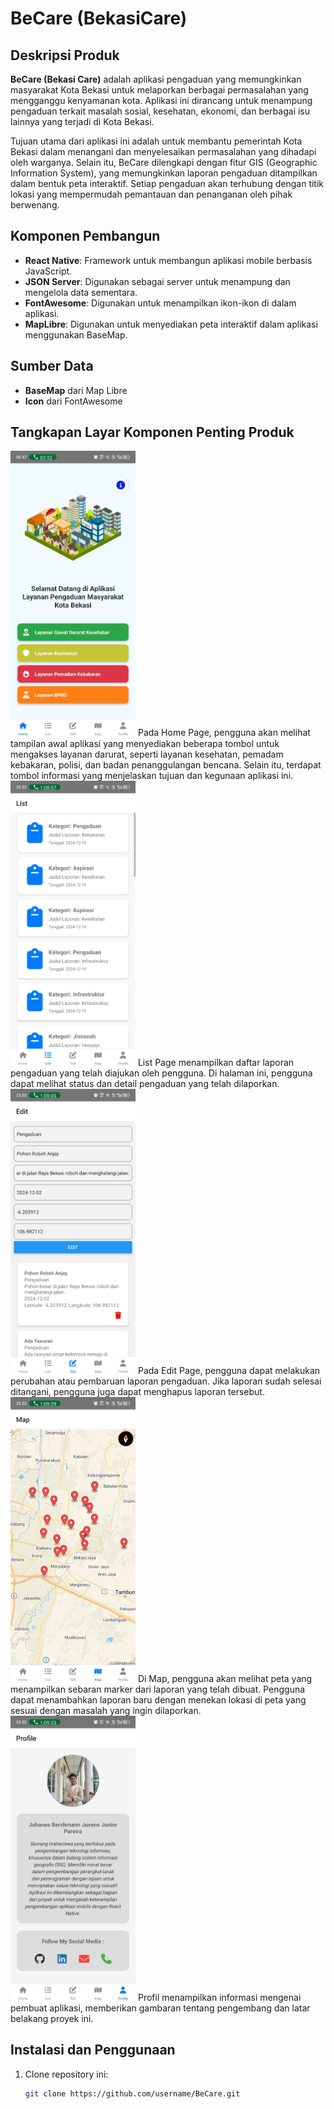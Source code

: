 # BeCare (BekasiCare)

## Deskripsi Produk
**BeCare (Bekasi Care)** adalah aplikasi pengaduan yang memungkinkan masyarakat Kota Bekasi untuk melaporkan berbagai permasalahan yang mengganggu kenyamanan kota. Aplikasi ini dirancang untuk menampung pengaduan terkait masalah sosial, kesehatan, ekonomi, dan berbagai isu lainnya yang terjadi di Kota Bekasi. 

Tujuan utama dari aplikasi ini adalah untuk membantu pemerintah Kota Bekasi dalam menangani dan menyelesaikan permasalahan yang dihadapi oleh warganya. Selain itu, BeCare dilengkapi dengan fitur GIS (Geographic Information System), yang memungkinkan laporan pengaduan ditampilkan dalam bentuk peta interaktif. Setiap pengaduan akan terhubung dengan titik lokasi yang mempermudah pemantauan dan penanganan oleh pihak berwenang.

## Komponen Pembangun
- **React Native**: Framework untuk membangun aplikasi mobile berbasis JavaScript.
- **JSON Server**: Digunakan sebagai server untuk menampung dan mengelola data sementara.
- **FontAwesome**: Digunakan untuk menampilkan ikon-ikon di dalam aplikasi.
- **MapLibre**: Digunakan untuk menyediakan peta interaktif dalam aplikasi menggunakan BaseMap.

## Sumber Data
- **BaseMap** dari Map Libre
- **Icon** dari FontAwesome

## Tangkapan Layar Komponen Penting Produk
<img src="./assets/6.jpg" width="200px" alt="Home Page"> 
Pada Home Page, pengguna akan melihat tampilan awal aplikasi yang menyediakan beberapa tombol untuk mengakses layanan darurat, seperti layanan kesehatan, pemadam kebakaran, polisi, dan badan penanggulangan bencana. Selain itu, terdapat tombol informasi yang menjelaskan tujuan dan kegunaan aplikasi ini.
<img src="./assets/4.jpg" width="200px" alt="List Page"> 
List Page menampilkan daftar laporan pengaduan yang telah diajukan oleh pengguna. Di halaman ini, pengguna dapat melihat status dan detail pengaduan yang telah dilaporkan.
<img src="./assets/3.jpg" width="200px" alt="Edit Page"> 
Pada Edit Page, pengguna dapat melakukan perubahan atau pembaruan laporan pengaduan. Jika laporan sudah selesai ditangani, pengguna juga dapat menghapus laporan tersebut.
<img src="./assets/2.jpg" width="200px" alt="Map"> 
Di Map, pengguna akan melihat peta yang menampilkan sebaran marker dari laporan yang telah dibuat. Pengguna dapat menambahkan laporan baru dengan menekan lokasi di peta yang sesuai dengan masalah yang ingin dilaporkan.
<img src="./assets/1.jpg" width="200px" alt="Profile"> 
Profil menampilkan informasi mengenai pembuat aplikasi, memberikan gambaran tentang pengembang dan latar belakang proyek ini.

## Instalasi dan Penggunaan
1. Clone repository ini:
   ```bash
   git clone https://github.com/username/BeCare.git
